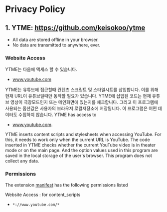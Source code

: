 # Privacy Policy

## 1. YTME: https://github.com/keisokoo/ytme

- All data are stored offline in your browser.
- No data are transmitted to anywhere, ever.


### Website Access
YTME는 다음에 액세스 할 수 있습니다.
- www.youtube.com

YTME는 유튜브에 접근할때 컨텐츠 스크립트 및 스타일시트를 삽입합니다.
이를 위해 현재 URL이 유튜브일때만 동작할 필요가 있습니다.
YTME에 삽입된 코드는 현재 유튜브 영상이 극장모드인지 또는 메인화면에 있는지를 체크합니다.
그리고 이 프로그램에 사용되는 옵션값은 사용자의 브라우저 로컬저장소에 저장됩니다.
이 프로그램은 어떤 데이터도 수집하지 않습니다.
YTME has access to 

- www.youtube.com.

YTME inserts content scripts and stylesheets when accessing YouTube. For this, it needs to work only when the current URL is YouTube. The code inserted in YTME checks whether the current YouTube video is in theater mode or on the main page. And the option values used in this program are saved in the local storage of the user's browser. This program does not collect any data.

### Permissions
The extension [manifest](https://github.com/keisokoo/ytme/blob/master/public/manifest.json) has the following permissions listed

Website Access : for content_scripts 
* `*://www.youtube.com/*`
